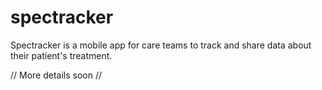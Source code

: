 # spectracker
Spectracker is a mobile app for care teams to track and share data about their patient's treatment.

// More details soon //
